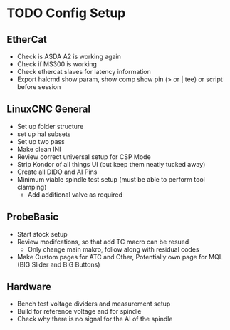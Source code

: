 # TODO Config Setup


## EtherCat
- Check is ASDA A2 is working again
- Check if MS300 is working
- Check ethercat slaves for latency information
- Export halcmd show param, show comp show pin (> or | tee) or script before session


## LinuxCNC General
- Set up folder structure
- set up hal subsets
- Set up two pass
- Make clean INI
- Review correct universal setup for CSP Mode
- Strip Kondor of all things UI (but keep them neatly tucked away)
- Create all DIDO and AI Pins
- Minimum viable spindle test setup (must be able to perform tool clamping)
    - Add additional valve as required




## ProbeBasic
- Start stock setup
- Review modifcations, so that add TC macro can be resued
    - Only change main makro, follow along with residual codes
- Make Custom pages for ATC and Other, Potentially own page for MQL (BIG Slider and BIG Buttons)

## Hardware
- Bench test voltage dividers and measurement setup
- Build for reference voltage and for spindle
- Check why there is no signal for the AI of the spindle